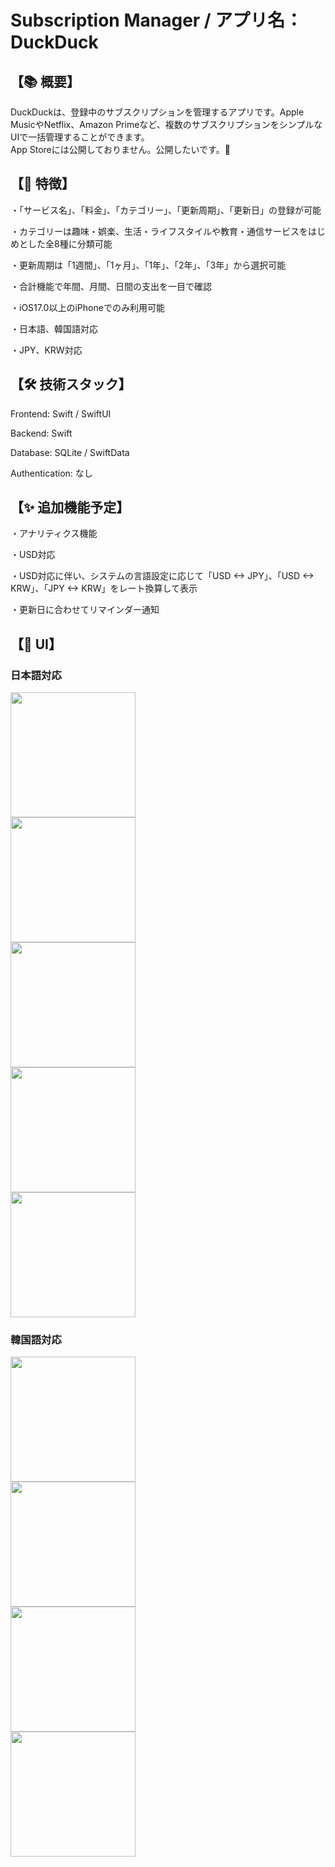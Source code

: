 # Subscription Manager / アプリ名：DuckDuck

## 【📚 概要】

DuckDuckは、登録中のサブスクリプションを管理するアプリです。Apple MusicやNetflix、Amazon Primeなど、複数のサブスクリプションをシンプルなUIで一括管理することができます。
<br>
App Storeには公開しておりません。公開したいです。💸

## 【🌟 特徴】

・「サービス名」、「料金」、「カテゴリー」、「更新周期」、「更新日」の登録が可能

・カテゴリーは趣味・娯楽、生活・ライフスタイルや教育・通信サービスをはじめとした全8種に分類可能

・更新周期は「1週間」、「1ヶ月」、「1年」、「2年」、「3年」から選択可能

・合計機能で年間、月間、日間の支出を一目で確認

・iOS17.0以上のiPhoneでのみ利用可能

・日本語、韓国語対応

・JPY、KRW対応

## 【🛠 技術スタック】

Frontend: Swift / SwiftUI

Backend: Swift

Database: SQLite / SwiftData

Authentication: なし

## 【✨ 追加機能予定】
・アナリティクス機能

・USD対応

・USD対応に伴い、システムの言語設定に応じて「USD <-> JPY」、「USD <-> KRW」、「JPY <-> KRW」をレート換算して表示

・更新日に合わせてリマインダー通知

## 【📱 UI】
### 日本語対応
<img src="https://github.com/user-attachments/assets/f1164650-6319-41e1-aa03-2458073bccc0" width="200">
<br>
<img src="https://github.com/user-attachments/assets/30a8f165-2439-40f4-a436-1ce70463da22" width="200">
<br>
<img src="https://github.com/user-attachments/assets/c5dd5399-a0b4-466c-a6ac-be0bda3dc712" width="200">
<br>
<img src="https://github.com/user-attachments/assets/08674407-1bb8-4d27-a7f8-6f7fb0710398" width="200">
<br>
<img src="https://github.com/user-attachments/assets/f72e1e99-a87a-4a22-ae20-e1c76efd25fa" width="200">

### 韓国語対応
<img src="https://github.com/user-attachments/assets/c4ef93b7-7bc7-4ef2-ba9c-ee6313539698" width="200">
<br>
<img src="https://github.com/user-attachments/assets/6870df6a-d69b-4e4e-a8f8-a6e24de52e68" width="200">
<br>
<img src="https://github.com/user-attachments/assets/952647c4-e304-43aa-8fa4-9fd4d572fb9e" width="200">
<br>
<img src="https://github.com/user-attachments/assets/8b3aea84-74ed-4485-beca-930cf90b6143" width="200">
